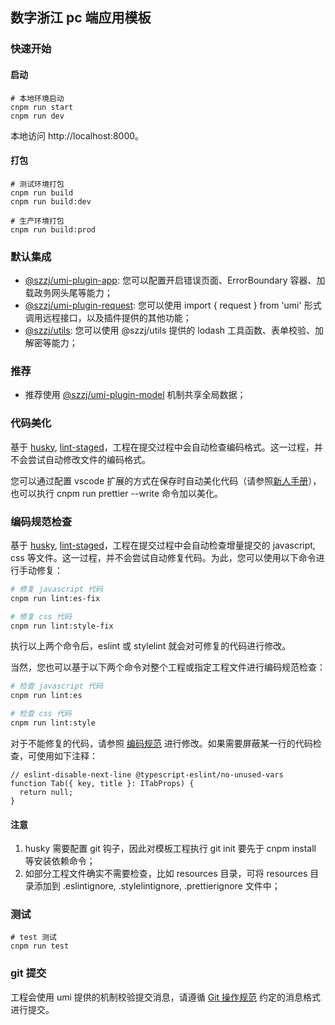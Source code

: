## 数字浙江 pc 端应用模板

### 快速开始

#### 启动

```shell
# 本地环境启动
cnpm run start
cnpm run dev
```

本地访问 http://localhost:8000。

#### 打包

```shell
# 测试环境打包
cnpm run build
cnpm run build:dev

# 生产环境打包
cnpm run build:prod
```

### 默认集成

- [@szzj/umi-plugin-app](http://10.145.11.75:8080/gui/szzj-ones#/plugins/app): 您可以配置开启错误页面、ErrorBoundary 容器、加载政务网头尾等能力；
- [@szzj/umi-plugin-request](http://10.145.11.75:8080/gui/szzj-ones#/plugins/request): 您可以使用 import { request } from 'umi' 形式调用远程接口，以及插件提供的其他功能；
- [@szzj/utils](http://10.145.11.75:8080/gui/szzj-utils/#/): 您可以使用 @szzj/utils 提供的 lodash 工具函数、表单校验、加解密等能力；

### 推荐

- 推荐使用 [@szzj/umi-plugin-model](http://10.145.11.75:8080/gui/szzj-ones#/plugins/model) 机制共享全局数据；

### 代码美化

基于 [husky](https://typicode.github.io/husky/#/), [lint-staged](https://www.npmjs.com/package/lint-staged)，工程在提交过程中会自动检查编码格式。这一过程，并不会尝试自动修改文件的编码格式。

您可以通过配置 vscode 扩展的方式在保存时自动美化代码（请参照[新人手册]()），也可以执行 cnpm run prettier --write 命令加以美化。

### 编码规范检查

基于 [husky](https://typicode.github.io/husky/#/), [lint-staged](https://www.npmjs.com/package/lint-staged)，工程在提交过程中会自动检查增量提交的 javascript, css 等文件。这一过程，并不会尝试自动修复代码。为此，您可以使用以下命令进行手动修复：

```bash
# 修复 javascript 代码
cnpm run lint:es-fix

# 修复 css 代码
cnpm run lint:style-fix
```

执行以上两个命令后，eslint 或 stylelint 就会对可修复的代码进行修改。

当然，您也可以基于以下两个命令对整个工程或指定工程文件进行编码规范检查：

```bash
# 检查 javascript 代码
cnpm run lint:es

# 检查 css 代码
cnpm run lint:style
```

对于不能修复的代码，请参照 [编码规范](http://10.145.11.75:8080/gui/szzj-ones#/specifications) 进行修改。如果需要屏蔽某一行的代码检查，可使用如下注释：

```tsx | pure
// eslint-disable-next-line @typescript-eslint/no-unused-vars
function Tab({ key, title }: ITabProps) {
  return null;
}
```

#### 注意

1. husky 需要配置 git 钩子，因此对模板工程执行 git init 要先于 cnpm install 等安装依赖命令；
2. 如部分工程文件确实不需要检查，比如 resources 目录，可将 resources 目录添加到 .eslintignore, .stylelintignore, .prettierignore 文件中；

### 测试

```shell
# test 测试
cnpm run test
```

### git 提交

工程会使用 umi 提供的机制校验提交消息，请遵循 [Git 操作规范](http://10.145.11.75:8080/gui/szzj-ones#/specifications/git) 约定的消息格式进行提交。
